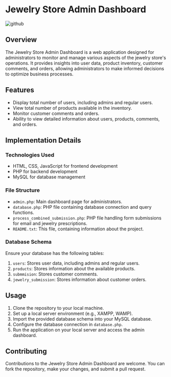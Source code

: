 # Jewelry Store Admin Dashboard
![github](https://github.com/serkalemdelelegn)



## Overview
The Jewelry Store Admin Dashboard is a web application designed for administrators to monitor and manage various aspects of the jewelry store's operations. It provides insights into user data, product inventory, customer comments, and orders, allowing administrators to make informed decisions to optimize business processes.

## Features
- Display total number of users, including admins and regular users.
- View total number of products available in the inventory.
- Monitor customer comments and orders.
- Ability to view detailed information about users, products, comments, and orders.

## Implementation Details
### Technologies Used
- HTML, CSS, JavaScript for frontend development
- PHP for backend development
- MySQL for database management

### File Structure
- `admin.php`: Main dashboard page for administrators.
- `database.php`: PHP file containing database connection and query functions.
- `process_combined_submission.php`: PHP file handling form submissions for email and jewelry prescriptions.
- `README.txt`: This file, containing information about the project.

### Database Schema
Ensure your database has the following tables:
1. `users`: Stores user data, including admins and regular users.
2. `products`: Stores information about the available products.
3. `submmision`: Stores customer comments.
4. `jewelry_submission`: Stores information about customer orders.

## Usage
1. Clone the repository to your local machine.
2. Set up a local server environment (e.g., XAMPP, WAMP).
3. Import the provided database schema into your MySQL database.
4. Configure the database connection in `database.php`.
5. Run the application on your local server and access the admin dashboard.

## Contributing
Contributions to the Jewelry Store Admin Dashboard are welcome. You can fork the repository, make your changes, and submit a pull request.

